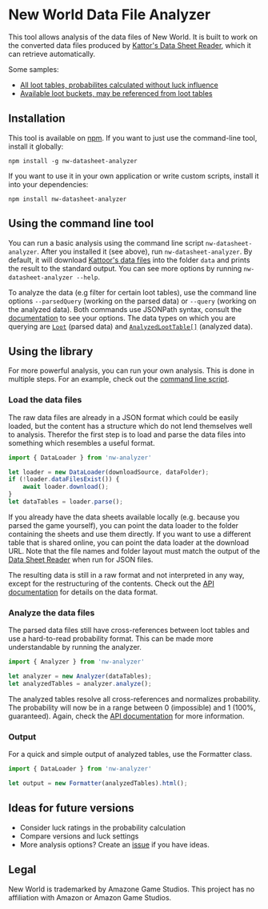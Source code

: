 # New World Data File Analyzer

This tool allows analysis of the data files of New World. It is built to work on the converted data files produced by [Kattor's Data Sheet Reader](https://github.com/Kattoor/nw-datasheet-reader), which it can retrieve automatically.

Some samples:

* [All loot tables, probabilites calculated without luck influence](https://mdreier.github.io/nw-datasheet-analyzer/lootTables.html)
* [Available loot buckets, may be referenced from loot tables](https://mdreier.github.io/nw-datasheet-analyzer/lootBuckets.html)

## Installation

This tool is available on [npm](https://www.npmjs.com/package/nw-datasheet-analyzer). If you want to just use the command-line tool, install it globally:

```
npm install -g nw-datasheet-analyzer
```

If you want to use it in your own application or write custom scripts, install it into your dependencies:

```
npm install nw-datasheet-analyzer
```

## Using the command line tool

You can run a basic analysis using the command line script `nw-datasheet-analyzer`. After you installed it (see above), run `nw-datasheet-analyzer`. By default, it will download [Kattoor's data files](https://github.com/Kattoor/nw-datasheets-json) into the folder `data` and prints the result to the standard output. You can see more options by running `nw-datasheet-analyzer --help`.

To analyze the data (e.g filter for certain loot tables), use the command line options `--parsedQuery` (working on the parsed data) or `--query` (working on the analyzed data). Both commands use JSONPath syntax, consult the [documentation](https://github.com/JSONPath-Plus/JSONPath#syntax-through-examples) to see your options. The data types on which you are querying are [`Loot`](https://mdreier.github.io/nw-datasheet-analyzer/api/interfaces/Loot.html) (parsed data) and [`AnalyzedLootTable[]`](https://mdreier.github.io/nw-datasheet-analyzer/api/interfaces/AnalyzedLootTable.html) (analyzed data).

## Using the library

For more powerful analysis, you can run your own analysis. This is done in multiple steps. For an example, check out the [command line script](https://github.com/mdreier/nw-datasheet-analyzer/blob/main/src/bin/nwAnalyzer.ts).

### Load the data files

The raw data files are already in a JSON format which could be easily loaded, but the content has a structure which do not lend themselves well to analysis. Therefor the first step is to load and parse the data files into something which resembles a useful format.

```js
import { DataLoader } from 'nw-analyzer'

let loader = new DataLoader(downloadSource, dataFolder);
if (!loader.dataFilesExist()) {
    await loader.download();
}
let dataTables = loader.parse();
```

If you already have the data sheets available locally (e.g. because you parsed the game yourself), you can point the data loader to the folder containing the sheets and use them directly. If you want to use a different table that is shared online, you can point the data loader at the download URL. Note that the file names and folder layout must match the output of the [Data Sheet Reader](https://github.com/Kattoor/nw-datasheet-reader) when run for JSON files.

The resulting data is still in a raw format and not interpreted in any way, except for the restructuring of the contents. Check out the [API documentation](https://mdreier.github.io/nw-datasheet-analyzer/api/index.html) for details on the data format.

### Analyze the data files

The parsed data files still have cross-references between loot tables and use a hard-to-read probability format. This can be made more understandable by running the analyzer.

```js
import { Analyzer } from 'nw-analyzer'

let analyzer = new Analyzer(dataTables);
let analyzedTables = analyzer.analyze();
```

The analyzed tables resolve all cross-references and normalizes probability. The probability will now be in a range between 0 (impossible) and 1 (100%, guaranteed). Again, check the [API documentation](https://mdreier.github.io/nw-datasheet-analyzer/api/index.html) for more information.

### Output

For a quick and simple output of analyzed tables, use the Formatter class.

```js
import { DataLoader } from 'nw-analyzer'

let output = new Formatter(analyzedTables).html();
```

## Ideas for future versions

* Consider luck ratings in the probability calculation
* Compare versions and luck settings
* More analysis options? Create an [issue](https://github.com/mdreier/nw-datasheet-analyzer/issues) if you have ideas.

## Legal

New World is trademarked by Amazone Game Studios. This project has no affiliation with
Amazon or Amazon Game Studios.
